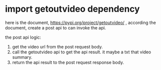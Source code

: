 # import getoutvideo dependency


here is the document, https://pypi.org/project/getoutvideo/ , according the document,
create a post api to can invoke the api.

the post api logic:
1. get the video url from the post request body.
2. call the getoutvideo api to get the api result. it maybe a txt that video summary.
3. return the api result to the post request response body.
